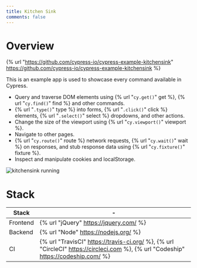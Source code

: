 ```yaml
---
title: Kitchen Sink
comments: false
---
```


# Overview

{% url "https://github.com/cypress-io/cypress-example-kitchensink" https://github.com/cypress-io/cypress-example-kitchensink %}

This is an example app is used to showcase every command available in Cypress.

- Query and traverse DOM elements using {% url "`cy.get()`" get %}, {% url "`cy.find()`" find %} and other commands.
- {% url "`.type()`" type %} into forms, {% url "`.click()`" click %} elements, {% url "`.select()`" select %} dropdowns, and other actions.
- Change the size of the viewport using {% url "`cy.viewport()`" viewport %}.
- Navigate to other pages.
- {% url "`cy.route()`" route %} network requests, {% url "`cy.wait()`" wait %} on responses, and stub response data using {% url "`cy.fixture()`" fixture %}.
- Inspect and manipulate cookies and localStorage.

![kitchensink running](https://cloud.githubusercontent.com/assets/1268976/14084252/e309e370-f4e7-11e5-9562-24f516563ac9.gif)

# Stack

Stack | -
 -- | --
Frontend | {% url "jQuery" https://jquery.com/ %}
Backend | {% url "Node" https://nodejs.org/ %}
CI | {% url "TravisCI" https://travis-ci.org/ %}, {% url "CircleCI" https://circleci.com %}, {% url "Codeship" https://codeship.com/ %}
